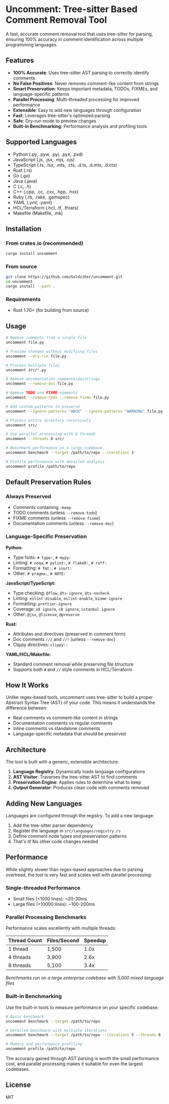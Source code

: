 # Uncomment: Tree-sitter Based Comment Removal Tool

A fast, accurate comment removal tool that uses tree-sitter for parsing, ensuring 100% accuracy in comment identification across multiple programming languages.

## Features

- **100% Accurate**: Uses tree-sitter AST parsing to correctly identify comments
- **No False Positives**: Never removes comment-like content from strings
- **Smart Preservation**: Keeps important metadata, TODOs, FIXMEs, and language-specific patterns
- **Parallel Processing**: Multi-threaded processing for improved performance
- **Extensible**: Easy to add new languages through configuration
- **Fast**: Leverages tree-sitter's optimized parsing
- **Safe**: Dry-run mode to preview changes
- **Built-in Benchmarking**: Performance analysis and profiling tools

## Supported Languages

- Python (.py, .pyw, .pyi, .pyx, .pxd)
- JavaScript (.js, .jsx, .mjs, .cjs)
- TypeScript (.ts, .tsx, .mts, .cts, .d.ts, .d.mts, .d.cts)
- Rust (.rs)
- Go (.go)
- Java (.java)
- C (.c, .h)
- C++ (.cpp, .cc, .cxx, .hpp, .hxx)
- Ruby (.rb, .rake, .gemspec)
- YAML (.yml, .yaml)
- HCL/Terraform (.hcl, .tf, .tfvars)
- Makefile (Makefile, .mk)

## Installation

### From crates.io (recommended)

```bash
cargo install uncomment
```

### From source

```bash
git clone https://github.com/Goldziher/uncomment.git
cd uncomment
cargo install --path .
```

### Requirements

- Rust 1.70+ (for building from source)

## Usage

```bash
# Remove comments from a single file
uncomment file.py

# Preview changes without modifying files
uncomment --dry-run file.py

# Process multiple files
uncomment src/*.py

# Remove documentation comments/docstrings
uncomment --remove-doc file.py

# Remove TODO and FIXME comments
uncomment --remove-todo --remove-fixme file.py

# Add custom patterns to preserve
uncomment --ignore-patterns "HACK" --ignore-patterns "WARNING" file.py

# Process entire directory recursively
uncomment src/

# Use parallel processing with 8 threads
uncomment --threads 8 src/

# Benchmark performance on a large codebase
uncomment benchmark --target /path/to/repo --iterations 3

# Profile performance with detailed analysis
uncomment profile /path/to/repo
```

## Default Preservation Rules

### Always Preserved

- Comments containing `~keep`
- TODO comments (unless `--remove-todo`)
- FIXME comments (unless `--remove-fixme`)
- Documentation comments (unless `--remove-doc`)

### Language-Specific Preservation

**Python:**

- Type hints: `# type:`, `# mypy:`
- Linting: `# noqa`, `# pylint:`, `# flake8:`, `# ruff:`
- Formatting: `# fmt:`, `# isort:`
- Other: `# pragma:`, `# NOTE:`

**JavaScript/TypeScript:**

- Type checking: `@flow`, `@ts-ignore`, `@ts-nocheck`
- Linting: `eslint-disable`, `eslint-enable`, `biome-ignore`
- Formatting: `prettier-ignore`
- Coverage: `v8 ignore`, `c8 ignore`, `istanbul ignore`
- Other: `@jsx`, `@license`, `@preserve`

**Rust:**

- Attributes and directives (preserved in comment form)
- Doc comments `///` and `//!` (unless `--remove-doc`)
- Clippy directives: `clippy::`

**YAML/HCL/Makefile:**

- Standard comment removal while preserving file structure
- Supports both `#` and `//` style comments in HCL/Terraform

## How It Works

Unlike regex-based tools, uncomment uses tree-sitter to build a proper Abstract Syntax Tree (AST) of your code. This means it understands the difference between:

- Real comments vs comment-like content in strings
- Documentation comments vs regular comments
- Inline comments vs standalone comments
- Language-specific metadata that should be preserved

## Architecture

The tool is built with a generic, extensible architecture:

1. **Language Registry**: Dynamically loads language configurations
2. **AST Visitor**: Traverses the tree-sitter AST to find comments
3. **Preservation Engine**: Applies rules to determine what to keep
4. **Output Generator**: Produces clean code with comments removed

## Adding New Languages

Languages are configured through the registry. To add a new language:

1. Add the tree-sitter parser dependency
2. Register the language in `src/languages/registry.rs`
3. Define comment node types and preservation patterns
4. That's it! No other code changes needed

## Performance

While slightly slower than regex-based approaches due to parsing overhead, the tool is very fast and scales well with parallel processing:

### Single-threaded Performance

- Small files (<1000 lines): ~20-30ms
- Large files (>10000 lines): ~100-200ms

### Parallel Processing Benchmarks

Performance scales excellently with multiple threads:

| Thread Count | Files/Second | Speedup |
| ------------ | ------------ | ------- |
| 1 thread     | 1,500        | 1.0x    |
| 4 threads    | 3,900        | 2.6x    |
| 8 threads    | 5,100        | 3.4x    |

_Benchmarks run on a large enterprise codebase with 5,000 mixed language files_

### Built-in Benchmarking

Use the built-in tools to measure performance on your specific codebase:

```bash
# Basic benchmark
uncomment benchmark --target /path/to/repo

# Detailed benchmark with multiple iterations
uncomment benchmark --target /path/to/repo --iterations 5 --threads 8

# Memory and performance profiling
uncomment profile /path/to/repo
```

The accuracy gained through AST parsing is worth the small performance cost, and parallel processing makes it suitable for even the largest codebases.

## License

MIT
